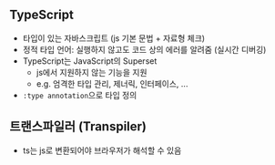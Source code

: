 ## TypeScript

- 타입이 있는 자바스크립트 (js 기본 문법 + 자료형 체크)
- 정적 타입 언어: 실행하지 않고도 코드 상의 에러를 알려줌 (실시간 디버깅)
- TypeScript는 JavaScript의 Superset
  - js에서 지원하지 않는 기능을 지원
  - e.g. 엄격한 타입 관리, 제너릭, 인터페이스, ...
    <br/>
- `:type annotation`으로 타입 정의

## 트랜스파일러 (Transpiler)

- ts는 js로 변환되어야 브라우저가 해석할 수 있음
